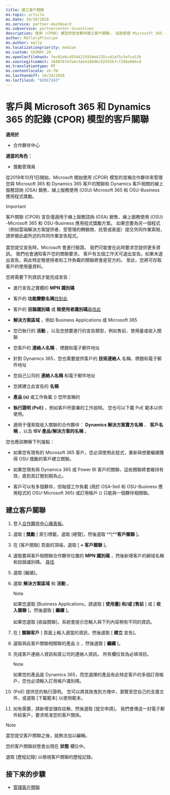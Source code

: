 ```yaml
---
title: 建立客戶關聯
ms.topic: article
ms.date: 10/28/2020
ms.service: partner-dashboard
ms.subservice: partnercenter-incentives
description: 使用 (CPOR) 模型的宣告夥伴建立客戶關聯。 協助管理 Microsoft 365 & Dynamics 365 客戶的銷售、使用量、獎勵。
author: MalloryPrincipe
ms.author: mallp
ms.localizationpriority: medium
ms.custom: SEOMAY.20
ms.openlocfilehash: fec01e6c4554421593de4135ccd1af5c5e7ce13b
ms.sourcegitcommit: 1840767efa4c5de41889bc9245567cf286a084c8
ms.translationtype: MT
ms.contentlocale: zh-TW
ms.lasthandoff: 10/29/2020
ms.locfileid: "92917243"
---
```

# <a name="customer-associations-via-the-claimed-partner-of-record-cpor-model-for-microsoft-365-and-dynamics-365"></a>客戶與 Microsoft 365 和 Dynamics 365 的記錄 (CPOR) 模型的客戶關聯

**適用於**

- 合作夥伴中心

**適當的角色：**

- 獎勵管理員

從2019年10月1日開始，Microsoft 開始使用 (CPOR) 模型的宣稱合作夥伴來管理您與 Microsoft 365 和 Dynamics 365 客戶的關聯和 Dynamics 客戶相關的線上服務諮詢 (OSA) 銷售、線上服務使用 (OSU) Microsoft 365 和 OSU-Business 應用程式獎勵。

>[!Important]
> 客戶關聯 (CPOR) 宣告僅適用于線上服務諮詢 (OSA) 銷售、線上服務使用 (OSU) -Microsoft 365 和 OSU-Business 應用程式獎勵方案。 如果您要為另一個程式（例如雲端解決方案提供者、受管理的轉銷商、託管或表面）提交共同作業索賠，請參閱此處所述的共同作業宣告程式。 <br><br>當您提交宣告時，Microsoft 會進行驗證。 我們可能會在此時要求您提供更多資訊。 我們也會通知客戶您的關聯要求。 客戶有五個工作天可退出宣告。如果未退出宣告，與此特定租使用者和工作負載的關聯將會是官方的。 至此，您將可存取客戶的使用量資料。 

您將需要下列資訊才能完成宣告：

- 進行宣告之實體的 **MPN 識別碼**

- 客戶的 **功能變數名稱**[找到此](find-ids-and-domain-names.md)

- 客戶的 **目錄識別碼** 或 **租使用者識別碼**[尋找此](find-ids-and-domain-names.md)

- **解決方案區域** ，例如 Business Applications 或 Microsoft 365

- 您已執行的 **活動** ，以及您想要進行的宣告類型，例如售前、使用量或收入關聯

- 您客戶的 **連絡人名稱** 、標題和電子郵件地址

- 針對 Dynamics 365，您也需要提供客戶的 **技術連絡人** 名稱、標題和電子郵件地址

- 您自己公司的 **連絡人名稱** 和電子郵件地址

- 您將建立此宣告的 **名稱**

- **產品 (s)** 或工作負載 () 您所宣稱的

- **執行證明 (PoE)** ，例如客戶所簽署的工作說明。 您也可以下載 PoE 範本以供使用。

- 適用于僅索取收入關聯的合作夥伴： **Dynamics 解決方案賣方名稱** 、 **客戶名稱** ，以及 **ISV 產品/解決方案的名稱** 。 

您也應該瞭解下列幾點：

- 如果您有現有的 Microsoft 365 客戶，您必須使用此程式，重新與想要繼續獲得 OSU 獎勵的客戶建立關聯。

- 如果您現有與 Dynamics 365 或 Power BI 客戶的關聯，這些關聯將會維持有效，直到其訂閱到期為止。

- 客戶可以有多個夥伴，但每個工作負載 (用於 OSA-Sell 和 OSU-Business 應用程式的 OSU-Microsoft 365) 或訂用帳戶 () 只能與一個夥伴相關聯。

## <a name="create-a-customer-association"></a>建立客戶關聯

1. 登入[合作夥伴中心儀表板](https://partner.microsoft.com/dashboard/)。

2. 選取 [ **獎勵** ] 索引標籤，選取 [總覽]，然後選取 **[****客戶關聯** ]。

3. 在 [客戶關聯] 頁面的頂端，選取 [ **+ 客戶關聯** ]。

4. 選取要與客戶相關聯合作夥伴位置的 **MPN 識別碼** ，然後新增客戶的網域名稱和目錄識別碼。 [尋找](find-ids-and-domain-names.md)

5. 選取 [繼續]。

6. 選取 **解決方案區域** 和 **活動** 。 

   >[!Note]
   >
   >如果您選取 [Business Applications，請選取 [ **使用量] 和/或 [售前** ] 或 [ **收入關聯** ]，然後選取 [ **繼續** ]。 
   <br><br>如果您選取 [收益關聯]，系統會提示您輸入與下列內容稍有不同的資訊。

7. 在 [ **關聯客戶** ] 頁面上輸入適當的資訊，然後選取 [ **建立** 宣告]。

8. 選取與此客戶關聯相關聯的產品 () ，然後選取 [ **繼續** ]。

9. 完成客戶連絡人資訊和貴公司的連絡人資訊。 所有欄位皆為必填項目。 

   >[!NOTE]
   >如果您的產品是 Dynamics 365，而您選擇的產品有此特定客戶的多個訂用帳戶，您也必須輸入訂用帳戶識別碼。

10.  (PoE) 提供您的執行證明。 您可以將其拖曳到方塊中，瀏覽至您自己的支援文件，或選取 [下載範本] 以使用範本。 

11. 如有需要，請新增並儲存註解，然後選取 [提交申請]。 我們會傳送一封電子郵件給客戶，要求核准您的客戶關係。

   >[!NOTE]
   >當您提交客戶關聯之後，就無法加以編輯。

您的客戶關聯狀態會出現在 **狀態** 欄位中。

選取 [歷程記錄] 以檢視客戶關聯的歷程記錄。

## <a name="next-steps"></a>接下來的步驟

- [管理客戶關聯](incentives-manage-customer-associations.md)